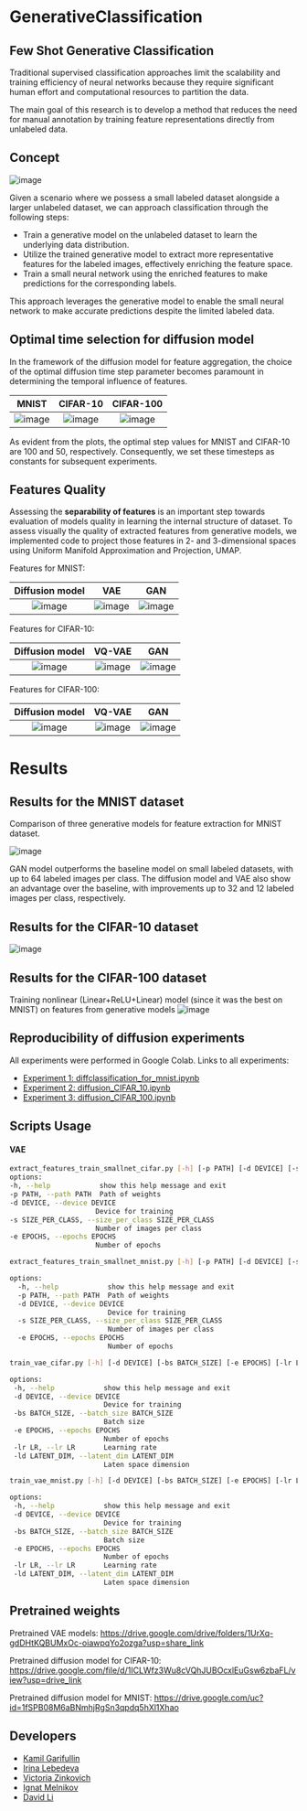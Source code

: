 # GenerativeClassification

## Few Shot Generative Classification

Traditional supervised classification approaches limit the scalability and training efficiency of neural networks because they require significant human effort and computational resources to partition the data.

The main goal of this research is to develop a method that reduces the need for manual annotation by training feature representations directly from unlabeled data.
## Concept

![image](https://github.com/kzGarifullin/GenerativeClassification/blob/main/images/concept.png)

Given a scenario where we possess a small labeled dataset alongside a larger unlabeled dataset, we can approach classification through the following steps:

- Train a generative model on the unlabeled dataset to learn the underlying data distribution.
- Utilize the trained generative model to extract more representative features for the labeled images, effectively enriching the feature space.
- Train a small neural network using the enriched features to make predictions for the corresponding labels.

This approach leverages the generative model to enable the small neural network to make accurate predictions despite the limited labeled data.


## Optimal time selection for diffusion model
In the framework of the diffusion model for feature aggregation, the choice of the optimal diffusion time step parameter becomes paramount in determining the temporal influence of features.

MNIST             |  CIFAR-10             |  CIFAR-100
:-------------------------:|:-------------------------:|:-------------------------:
![image](https://github.com/kzGarifullin/GenerativeClassification/blob/main/images/MNIST-t-opt.png) | ![image](https://github.com/kzGarifullin/GenerativeClassification/blob/main/images/CIFAR-10-t-opt.png) | ![image](https://github.com/kzGarifullin/GenerativeClassification/blob/main/images/CIFAR-100-t-opt.png)

As evident from the plots, the optimal step values for MNIST and CIFAR-10 are $100$ and $50$, respectively. Consequently, we set these timesteps as constants for subsequent experiments.

## Features Quality

Assessing the **separability of features** is an important step towards evaluation of models quality in learning the internal structure of dataset. To assess visually the quality of extracted features from generative models, we implemented code to project those features in 2- and 3-dimensional spaces using Uniform Manifold Approximation and Projection, UMAP. 

Features for MNIST:

|     Diffusion model       |          VAE        |          GAN        
|:-------------------------:|:-------------------:|:-------------------:
![image](https://github.com/kzGarifullin/GenerativeClassification/blob/main/images/MNIST-UMAP-diff.png) | ![image](https://github.com/kzGarifullin/GenerativeClassification/blob/main/images/MNIST-UMAP-VAE.jpeg) | ![image](https://github.com/kzGarifullin/GenerativeClassification/blob/main/images/MNIST-UMAP-GAN.png)

Features for CIFAR-10:

|     Diffusion model       |          VQ-VAE        |          GAN        
|:-------------------------:|:-------------------:|:-------------------:
![image](https://github.com/kzGarifullin/GenerativeClassification/blob/main/images/CIFAR10-UMAP-diff.gif) | ![image](https://github.com/kzGarifullin/GenerativeClassification/blob/main/images/CIFAR10-UMAP-VQ-VAE.gif) | ![image](https://github.com/kzGarifullin/GenerativeClassification/blob/main/images/CIFAR10-UMAP-GAN.png)

Features for CIFAR-100:

|     Diffusion model       |          VQ-VAE        |          GAN        
|:-------------------------:|:-------------------:|:-------------------:
![image](https://github.com/kzGarifullin/GenerativeClassification/blob/main/images/CIFAR100-UMAP-diff.gif) | ![image](https://github.com/kzGarifullin/GenerativeClassification/blob/main/images/CIFAR100-UMAP-VQ-VAE.gif) | ![image](https://github.com/kzGarifullin/GenerativeClassification/blob/main/images/CIFAR100-UMAP-GAN.gif)


# Results

## Results for the MNIST dataset

Comparison of three generative models for feature extraction for MNIST dataset.

![image](https://github.com/kzGarifullin/GenerativeClassification/blob/main/images/MNIST-accuracy-comparison.png)

GAN model outperforms the baseline model on small labeled datasets, with up to 64 labeled images per class. The diffusion model and VAE also show an advantage over the baseline, with improvements up to 32 and 12 labeled images per class, respectively.


## Results for the CIFAR-10 dataset

![image](https://github.com/David-cripto/DiffClassification/assets/78556639/7af1b8f4-0df9-485e-b40a-d796c3ed97fb)

## Results for the CIFAR-100 dataset

Training nonlinear (Linear+ReLU+Linear) model (since it was the best on MNIST) on features from generative models
![image](https://github.com/David-cripto/DiffClassification/assets/78556639/f77f8155-c96a-40db-8d07-d094e0d458dd)

## Reproducibility of diffusion experiments
All experiments were performed in Google Colab. Links to all experiments:
- [Experiment 1: diffclassification_for_mnist.ipynb](https://colab.research.google.com/drive/1wvdOL1PgP3yJP05GBEyTu1dVy-FKT3Wz?usp=sharing)
- [Experiment 2: diffusion_CIFAR_10.ipynb](https://colab.research.google.com/drive/1XzuW8fHn-Rt8UXylmINIvvWFwrITSPME?usp=sharing)
- [Experiment 3: diffusion_CIFAR_100.ipynb](https://colab.research.google.com/drive/1zYfXGbr8z0Z4Lm2SY5kvc1zq-QHnb30G?usp=sharing)

## Scripts Usage

#### VAE

   ```bash
  extract_features_train_smallnet_cifar.py [-h] [-p PATH] [-d DEVICE] [-s SIZE_PER_CLASS] [-e EPOCHS]
options:
  -h, --help            show this help message and exit
  -p PATH, --path PATH  Path of weights
  -d DEVICE, --device DEVICE
                        Device for training
  -s SIZE_PER_CLASS, --size_per_class SIZE_PER_CLASS
                        Number of images per class
  -e EPOCHS, --epochs EPOCHS
                        Number of epochs
   ```
```bash
extract_features_train_smallnet_mnist.py [-h] [-p PATH] [-d DEVICE] [-s SIZE_PER_CLASS] [-e EPOCHS]

options:
  -h, --help            show this help message and exit
  -p PATH, --path PATH  Path of weights
  -d DEVICE, --device DEVICE
                        Device for training
  -s SIZE_PER_CLASS, --size_per_class SIZE_PER_CLASS
                        Number of images per class
  -e EPOCHS, --epochs EPOCHS
                        Number of epochs
```

 ```bash
train_vae_cifar.py [-h] [-d DEVICE] [-bs BATCH_SIZE] [-e EPOCHS] [-lr LR] [-ld LATENT_DIM]

options:
  -h, --help            show this help message and exit
  -d DEVICE, --device DEVICE
                        Device for training
  -bs BATCH_SIZE, --batch_size BATCH_SIZE
                        Batch size
  -e EPOCHS, --epochs EPOCHS
                        Number of epochs
  -lr LR, --lr LR       Learning rate
  -ld LATENT_DIM, --latent_dim LATENT_DIM
                        Laten space dimension
 ```

 ```bash
train_vae_mnist.py [-h] [-d DEVICE] [-bs BATCH_SIZE] [-e EPOCHS] [-lr LR] [-ld LATENT_DIM]

options:
  -h, --help            show this help message and exit
  -d DEVICE, --device DEVICE
                        Device for training
  -bs BATCH_SIZE, --batch_size BATCH_SIZE
                        Batch size
  -e EPOCHS, --epochs EPOCHS
                        Number of epochs
  -lr LR, --lr LR       Learning rate
  -ld LATENT_DIM, --latent_dim LATENT_DIM
                        Laten space dimension
 ```




## Pretrained weights

Pretrained VAE models: https://drive.google.com/drive/folders/1UrXq-gdDHtKQBUMxOc-oiawpqYo2ozga?usp=share_link

Pretrained diffusion model for CIFAR-10: https://drive.google.com/file/d/1ICLWfz3Wu8cVQhJUBOcxlEuGsw6zbaFL/view?usp=drive_link

Pretrained diffusion model for MNIST: https://drive.google.com/uc?id=1fSPB08M6aBNmhjRgSn3qpdq5hXl1Xhao




## Developers
- [Kamil Garifullin](https://github.com/kzGarifullin)
- [Irina Lebedeva](https://github.com/swnirk)
- [Victoria Zinkovich](https://github.com/victoriazinkovich)
- [Ignat Melnikov](https://github.com/Minerkow)
- [David Li](https://github.com/David-cripto)


